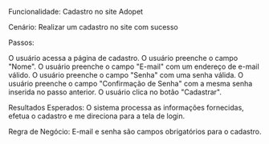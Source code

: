 Funcionalidade: Cadastro no site Adopet

Cenário: Realizar um cadastro no site com sucesso

Passos:

O usuário acessa a página de cadastro.
O usuário preenche o campo "Nome".
O usuário preenche o campo "E-mail" com um endereço de e-mail válido.
O usuário preenche o campo "Senha" com uma senha válida.
O usuário preenche o campo "Confirmação de Senha" com a mesma senha inserida no passo anterior.
O usuário clica no botão "Cadastrar".

Resultados Esperados:
O sistema processa as informações fornecidas, efetua o cadastro e me direciona para a tela de login.

Regra de Negócio:
E-mail e senha são campos obrigatórios para o cadastro.